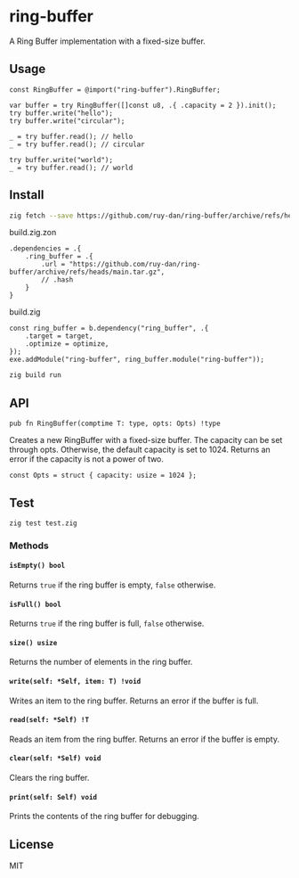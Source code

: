 # ring-buffer

A Ring Buffer implementation with a fixed-size buffer.

## Usage

```zig
const RingBuffer = @import("ring-buffer").RingBuffer;

var buffer = try RingBuffer([]const u8, .{ .capacity = 2 }).init();
try buffer.write("hello");
try buffer.write("circular");

_ = try buffer.read(); // hello
_ = try buffer.read(); // circular

try buffer.write("world");
_ = try buffer.read(); // world
```

## Install
```sh
zig fetch --save https://github.com/ruy-dan/ring-buffer/archive/refs/heads/main.tar.gz
```

build.zig.zon
```zig
.dependencies = .{
    .ring_buffer = .{
        .url = "https://github.com/ruy-dan/ring-buffer/archive/refs/heads/main.tar.gz",
        // .hash
    }
}
```

build.zig
```zig
const ring_buffer = b.dependency("ring_buffer", .{
    .target = target,
    .optimize = optimize,
});
exe.addModule("ring-buffer", ring_buffer.module("ring-buffer"));
```

```sh
zig build run
```

## API

```zig
pub fn RingBuffer(comptime T: type, opts: Opts) !type
```
Creates a new RingBuffer with a fixed-size buffer.
The capacity can be set through opts. Otherwise, the default capacity is set to 1024.
Returns an error if the capacity is not a power of two.

`const Opts = struct { capacity: usize = 1024 };`


## Test
```zig
zig test test.zig
```

### Methods

#### `isEmpty() bool`

Returns `true` if the ring buffer is empty, `false` otherwise.

#### `isFull() bool`

Returns `true` if the ring buffer is full, `false` otherwise.

#### `size() usize`

Returns the number of elements in the ring buffer.

#### `write(self: *Self, item: T) !void`

Writes an item to the ring buffer. Returns an error if the buffer is full.

#### `read(self: *Self) !T`

Reads an item from the ring buffer. Returns an error if the buffer is empty.

#### `clear(self: *Self) void`

Clears the ring buffer.

#### `print(self: Self) void`

Prints the contents of the ring buffer for debugging.



## License

MIT
